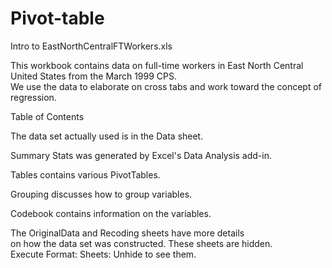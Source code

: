 # Pivot-table

Intro to EastNorthCentralFTWorkers.xls										
										
This workbook contains data on full-time workers in East North Central United States from the March 1999 CPS.										
We use the data to elaborate on cross tabs and work toward the concept of regression.										
										
										
Table of Contents										
										
The data set actually used is in the Data sheet.										
										
Summary Stats was generated by Excel's Data Analysis add-in.										
										
Tables contains various PivotTables.										
										
Grouping discusses how to group variables.										
										
Codebook contains information on the variables. 										
										
The OriginalData and Recoding sheets have more details 										
on how the data set was constructed.  These sheets are hidden.										
Execute Format: Sheets: Unhide to see them.										
										
